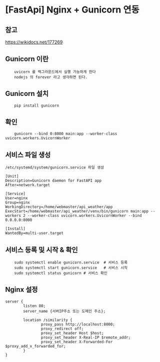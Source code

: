 # [FastApi] Nginx + Gunicorn 연동

## 참고
<https://wikidocs.net/177269>

## Gunicorn 이란
```
    uvicorn 를 백그라운드에서 실행 가능하게 한다
    nodejs 의 forever 라고 생각하면 된다.
```

## Gunicorn 설치
```
    pip install gunicorn
```

## 확인
```
    gunicorn --bind 0:8000 main:app --worker-class uvicorn.workers.UvicornWorker
```

## 서비스 파일 생성
```
/etc/systemd/system/gunicorn.service 파일 생성

[Unit]
Description=Gunicorn daemon for FastAPI app
After=network.target

[Service]
User=nginx
Group=nginx
WorkingDirectory=/home/webmaster/api_weather/app
ExecStart=/home/webmaster/api_weather/venv/bin/gunicorn main:app --workers 2 --worker-class uvicorn.workers.UvicornWorker --bind 0.0.0.0:8000

[Install]
WantedBy=multi-user.target

```

## 서비스 등록 및 시작 & 확인
```
    sudo systemctl enable gunicorn.service  # 서비스 등록
    sudo systemctl start gunicorn.service   # 서비스 시작
    sudo systemctl status gunicorn # 서비스 확인
```

## Nginx 설정
```
server {
        listen 80;
        server_name {서버IP주소 또는 도메인 주소};
        
        location /similarity {
                proxy_pass http://localhost:8000;
                proxy_redirect off;
                proxy_set_header Host $host;
                proxy_set_header X-Real-IP $remote_addr;
                proxy_set_header X-Forwarded-For $proxy_add_x_forwarded_for;
        }
}
```